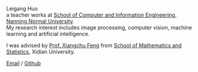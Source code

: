 Leigang Huo  
a teacher works at [School of Computer and Information Engineering](https://jxxy.nnnu.edu.cn/), [Nanning Normal University](https://www.nnnu.edu.cn/).   
My research interest includes image processing, computer vision, machine learning and artificial intelligence.

I was advised by [Prof. Xiangchu Feng](https://web.xidian.edu.cn/xcfeng) from [School of Mathematics and Statistics](https://math.xidian.edu.cn/), Xidian University.


[Email](mailto:leiganghuo@163.com) / [Github](https://github.com/matrixfactory) 
